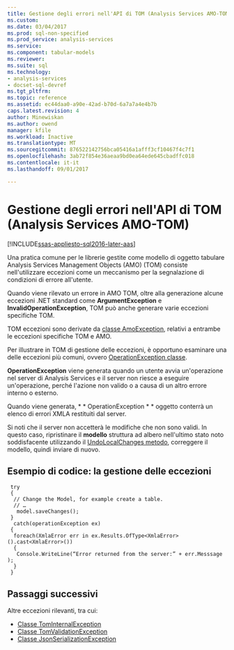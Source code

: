 ```yaml
---
title: Gestione degli errori nell'API di TOM (Analysis Services AMO-TOM) | Documenti Microsoft
ms.custom: 
ms.date: 03/04/2017
ms.prod: sql-non-specified
ms.prod_service: analysis-services
ms.service: 
ms.component: tabular-models
ms.reviewer: 
ms.suite: sql
ms.technology:
- analysis-services
- docset-sql-devref
ms.tgt_pltfrm: 
ms.topic: reference
ms.assetid: ec44daa0-a90e-42ad-b70d-6a7a7a4e4b7b
caps.latest.revision: 4
author: Minewiskan
ms.author: owend
manager: kfile
ms.workload: Inactive
ms.translationtype: MT
ms.sourcegitcommit: 876522142756bca05416a1afff3cf10467f4c7f1
ms.openlocfilehash: 3ab72f854e36aeaa9bd0ea64ede645cbadffc018
ms.contentlocale: it-it
ms.lasthandoff: 09/01/2017

---
```

# <a name="handling-errors-in-the-tom-api-analysis-services-amo-tom"></a>Gestione degli errori nell'API di TOM (Analysis Services AMO-TOM)

[!INCLUDE[ssas-appliesto-sql2016-later-aas](../../includes/ssas-appliesto-sql2016-later-aas.md)]

Una pratica comune per le librerie gestite come modello di oggetto tabulare Analysis Services Management Objects (AMO) (TOM) consiste nell'utilizzare eccezioni come un meccanismo per la segnalazione di condizioni di errore all'utente.  

Quando viene rilevato un errore in AMO TOM, oltre alla generazione alcune eccezioni .NET standard come **ArgumentException** e **InvalidOperationException**, TOM può anche generare varie eccezioni specifiche TOM.  

TOM eccezioni sono derivate da [classe AmoException](http://msdn.microsoft.com/library/microsoft.analysisservices.amoexception.aspx), relativi a entrambe le eccezioni specifiche TOM e AMO. 

Per illustrare in TOM di gestione delle eccezioni, è opportuno esaminare una delle eccezioni più comuni, ovvero [OperationException classe](http://msdn.microsoft.com/library/microsoft.analysisservices.operationexception.aspx).

**OperationException** viene generata quando un utente avvia un'operazione nel server di Analysis Services e il server non riesce a eseguire un'operazione, perché l'azione non valido o a causa di un altro errore interno o esterno. 

Quando viene generata, * * OperationException * * oggetto conterrà un elenco di errori XMLA restituiti dal server. 

Si noti che il server non accetterà le modifiche che non sono validi. In questo caso, ripristinare il **modello** struttura ad albero nell'ultimo stato noto soddisfacente utilizzando il [UndoLocalChanges metodo](http://msdn.microsoft.com/library/microsoft.analysisservices.tabular.model.undolocalchanges.aspx), correggere il modello, quindi inviare di nuovo. 

## <a name="code-example-handle-exceptions"></a>Esempio di codice: la gestione delle eccezioni 
 
```
 try 
 { 
  // Change the Model, for example create a table. 
  // … 
   model.saveChanges(); 
 } 
  catch(operationException ex) 
 { 
  foreach(XmlaError err in ex.Results.OfType<XmlaError>().cast<XmlaError>()) 
  { 
   Console.WriteLine(“Error returned from the server:” + err.Messsage ); 
  } 
 } 
```

## <a name="next-steps"></a>Passaggi successivi

Altre eccezioni rilevanti, tra cui:

- [Classe TomInternalException](http://msdn.microsoft.com/library/microsoft.analysisservices.tabular.tominternalexception.aspx)
- [Classe TomValidationException](http://msdn.microsoft.com/library/microsoft.analysisservices.tabular.tomvalidationexception.aspx)
- [Classe JsonSerializationException](http://www.newtonsoft.com/json/help/html/T_Newtonsoft_Json_JsonSerializationException.htm)

